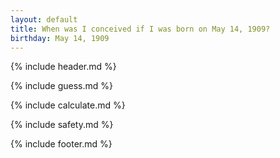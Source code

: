 ```yaml
---
layout: default
title: When was I conceived if I was born on May 14, 1909?
birthday: May 14, 1909
---
```


{% include header.md %}

{% include guess.md %}

{% include calculate.md %}

{% include safety.md %}

{% include footer.md %}



